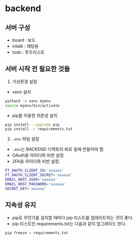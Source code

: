 # backend
## 서버 구성
* board : 보드
* intalk : 채팅용
* todo : 투두리스트

## 서버 시작 전 필요한 것들
1. 가상환경 설정
* venv 설치
```Bash
python3 -m venv myenv
source myenv/bin/activate
```
* pip를 이용한 의존성 설치
```Bash
pip install --upgrade pip
pip install -r requirements.txt
```

2. `.env` 파일 설정
* `.env`는 BACKEND 디렉토리 바로 밑에 만들어야 함.
* OAuth용 아이디와 비번 설정.
* 2FA용 아이디와 비번 설정.

```Bash
FT_OAUTH_CLIENT_ID='aaaaaa'
FT_OAUTH_CLIENT_SECRET='aaaaaa'
EMAIL_HOST_USER='aaaaaa'
EMAIL_HOST_PASSWORD='aaaaaa'
SECRET_KEY='aaaaaa'
```

## 지속성 유지
* pip로 무언가를 설치할 때마다 pip 리스트를 업데이트하는 것이 좋다.
* pip 리스트인 requirements.txt는 다음과 같이 업그레이드 한다.

```Bash
pip freeze > requirements.txt
```